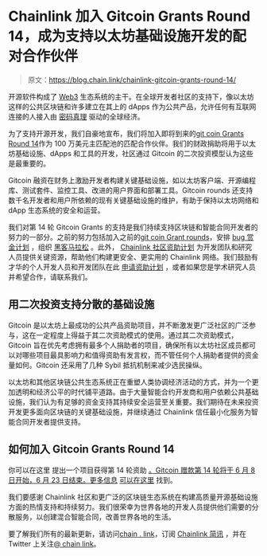# Chainlink 加入 Gitcoin Grants Round 14，成为支持以太坊基础设施开发的配对合作伙伴

> 原文：<https://blog.chain.link/chainlink-gitcoin-grants-round-14/>

开源软件构成了 [Web3](https://chain.link/education/web3) 生态系统的主干。在全球开发者社区的支持下，像以太坊这样的公共区块链和许多建立在其上的 dApps 作为公共产品，允许任何有互联网连接的人接入由 [密码真理](https://blog.chain.link/what-is-cryptographic-truth/) 驱动的全球经济。

为了支持开源开发，我们自豪地宣布，我们将加入即将到来的[git coin Grants Round 14](https://gitcoin.co/grants/)作为 100 万美元主匹配池的匹配合作伙伴。我们的财政捐助将用于以太坊基础设施、dApps 和工具的开发，社区通过 Gitcoin 的二次投资模型认为这些是最重要的。

Gitcoin 融资在财务上激励开发者构建关键基础设施，如以太坊客户端、开源编程库、测试套件、监控工具、改进的用户界面和部署工具。Gitcoin rounds 还支持数千名开发者和用户所依赖的现有关键基础设施的维护，有助于保持以太坊网络和 dApp 生态系统的安全和运营。

我们对第 14 轮 Gitcoin Grants 的支持是我们持续支持区块链和智能合同开发者的努力的一部分。之前的努力包括加入之前的[git coin Grant rounds](https://blog.chain.link/chainlink-joins-upcoming-gitcoin-grants-round/)，安排 [bug 赏金计划](https://blog.chain.link/expanding-the-chainlink-bug-bounty-program-to-immunefi/) ，组织 [黑客马拉松](https://chain.link/hackathon) 。此外， [Chainlink 社区资助计划](https://blog.chain.link/introducing-the-chainlink-community-grant-program/) 为开发团队和研究人员提供关键资源，帮助他们构建更安全、更实用的 Chainlink 网络。我们鼓励有才华的个人开发人员和开发团队在此 [申请资助计划](https://chainlinkgrants.typeform.com/to/efEbsq) ，或者如果您是学术研究人员并希望合作，请联系我们。

## 用二次投资支持分散的基础设施

Gitcoin 是以太坊上最成功的公共产品资助项目，并不断激发更广泛社区的广泛参与，这在一定程度上得益于其二次资助模式的使用。通过其二次资助模式，Gitcoin 旨在优先考虑拥有最多个人捐助者的项目，确保所有以太坊社区成员都可以对哪些项目最具影响力和值得资助有发言权，而不管任何个人捐助者提供的资金量如何。Gitcoin 还采用了几种 Sybil 抵抗机制来减少选民操纵。

以太坊和其他区块链公共生态系统正在重塑人类协调经济活动的方式，并为一个更加透明和经济公平的时代铺平道路。由于大量智能合约开发商和用户依赖公共基础设施，我们认为有足够的资金支持其持续安全运营至关重要。我们期待在未来投资开发更多面向区块链的关键基础设施，并继续通过 Chainlink 信任最小化服务为智能合同开发者提供支持。

## 如何加入 Gitcoin Grants Round 14

你可以在这里 提出一个项目获得第 14 轮资助 [。Gitcoin 赠款第 14 轮将于 6 月 8 日开始，6 月 23 日结束。更多信息](https://gitcoin.co/grants/new) [可以在这里](https://gitcoin.co/blog/gr14-announce/) 找到。

我们要感谢 Chainlink 社区和更广泛的区块链生态系统在构建高质量开源基础设施方面的热情支持和持续努力。我们很荣幸为世界各地的开发人员提供他们需要的分散服务，以创建混合智能合同，改善世界各地的生活。

要了解我们所有的最新更新，请访问[chain . link](https://chain.link/)，订阅 [Chainlink 简讯](https://chn.lk/newsletter) ，并在 Twitter 上关注[@ chain link](https://www.twitter.com/chainlink)。